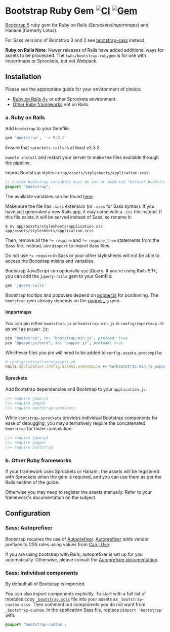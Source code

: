 # Bootstrap Ruby Gem [![CI](https://github.com/twbs/bootstrap-rubygem/actions/workflows/ci.yml/badge.svg)](https://github.com/twbs/bootstrap-rubygem/actions/workflows/ci.yml) [![Gem](https://img.shields.io/gem/v/bootstrap.svg)](https://rubygems.org/gems/bootstrap)

[Bootstrap 5][bootstrap-home] ruby gem for Ruby on Rails (*Sprockets*/*Importmaps*) and Hanami (formerly Lotus).

For Sass versions of Bootstrap 3 and 2 see [bootstrap-sass](https://github.com/twbs/bootstrap-sass) instead.

**Ruby on Rails Note**: Newer releases of Rails have added additional ways for
assets to be processed. The `twbs/bootstrap-rubygem` is for use with Importmaps
or Sprockets, but not Webpack.

## Installation

Please see the appropriate guide for your environment of choice:

* [Ruby on Rails 4+](#a-ruby-on-rails) or other Sprockets environment.
* [Other Ruby frameworks](#b-other-ruby-frameworks) not on Rails.


### a. Ruby on Rails

Add `bootstrap` to your Gemfile:

```ruby
gem 'bootstrap', '~> 5.3.1'
```

Ensure that `sprockets-rails` is at least v2.3.2.

`bundle install` and restart your server to make the files available through the pipeline.

Import Bootstrap styles in `app/assets/stylesheets/application.scss`:

```scss
// Custom bootstrap variables must be set or imported *before* bootstrap.
@import "bootstrap";
```

The available variables can be found [here](assets/stylesheets/bootstrap/_variables.scss).

Make sure the file has `.scss` extension (or `.sass` for Sass syntax). If you have just generated a new Rails app,
it may come with a `.css` file instead. If this file exists, it will be served instead of Sass, so rename it:

```console
$ mv app/assets/stylesheets/application.css app/assets/stylesheets/application.scss
```

Then, remove all the `*= require` and `*= require_tree` statements from the Sass file. Instead, use `@import` to import Sass files.

Do not use `*= require` in Sass or your other stylesheets will not be able to access the Bootstrap mixins and variables.

Bootstrap JavaScript can optionally use jQuery.
If you're using Rails 5.1+, you can add the `jquery-rails` gem to your Gemfile:

```ruby
gem 'jquery-rails'
```

Bootstrap tooltips and popovers depend on [popper.js] for positioning.
The `bootstrap` gem already depends on the
[popper_js](https://github.com/glebm/popper_js-rubygem) gem.

#### Importmaps

You can pin either `bootstrap.js` or `bootstrap.min.js` in `config/importmap.rb`
as well as `popper.js`:

```ruby
pin "bootstrap", to: "bootstrap.min.js", preload: true
pin "@popperjs/core", to: "popper.js", preload: true
```

Whichever files you pin will need to be added to `config.assets.precompile`:

```ruby
# config/initializers/assets.rb
Rails.application.config.assets.precompile += %w(bootstrap.min.js popper.js)
```

#### Sprockets

Add Bootstrap dependencies and Bootstrap to your `application.js`:

```js
//= require jquery3
//= require popper
//= require bootstrap-sprockets
```

While `bootstrap-sprockets` provides individual Bootstrap components
for ease of debugging, you may alternatively require
the concatenated `bootstrap` for faster compilation:

```js
//= require jquery3
//= require popper
//= require bootstrap
```

### b. Other Ruby frameworks

If your framework uses Sprockets or Hanami,
the assets will be registered with Sprockets when the gem is required,
and you can use them as per the Rails section of the guide.

Otherwise you may need to register the assets manually.
Refer to your framework's documentation on the subject.

## Configuration

### Sass: Autoprefixer

Bootstrap requires the use of [Autoprefixer][autoprefixer].
[Autoprefixer][autoprefixer] adds vendor prefixes to CSS rules using values from [Can I Use](http://caniuse.com/).

If you are using bootstrap with Rails, autoprefixer is set up for you automatically.
Otherwise, please consult the [Autoprefixer documentation][autoprefixer].

### Sass: Individual components

By default all of Bootstrap is imported.

You can also import components explicitly. To start with a full list of modules copy
[`_bootstrap.scss`](assets/stylesheets/_bootstrap.scss) file into your assets as `_bootstrap-custom.scss`.
Then comment out components you do not want from `_bootstrap-custom`.
In the application Sass file, replace `@import 'bootstrap'` with:

```scss
@import 'bootstrap-custom';
```

[bootstrap-home]: https://getbootstrap.com
[bootstrap-variables.scss]: https://github.com/twbs/bootstrap-rubygem/blob/master/templates/project/_bootstrap-variables.scss
[autoprefixer]: https://github.com/ai/autoprefixer
[popper.js]: https://popper.js.org
